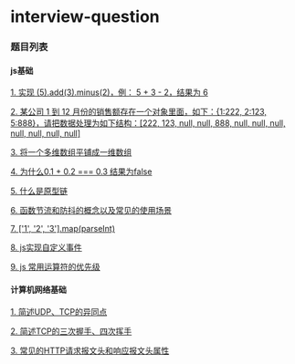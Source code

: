 # interview-question

### 题目列表

#### js基础

[1. 实现 (5).add(3).minus(2)，例： 5 + 3 - 2，结果为 6](https://github.com/lxinr/interview-question/issues/1)

[2. 某公司 1 到 12 月份的销售额存在一个对象里面，如下：{1:222, 2:123, 5:888}，请把数据处理为如下结构：[222, 123, null, null, 888, null, null, null, null, null, null, null]](https://github.com/lxinr/interview-question/issues/2)

[3. 将一个多维数组平铺成一维数组](https://github.com/lxinr/interview-question/issues/3)

[4. 为什么0.1 + 0.2 === 0.3 结果为false](https://github.com/lxinr/interview-question/issues/4)

[5. 什么是原型链](https://github.com/lxinr/interview-question/issues/8)

[6. 函数节流和防抖的概念以及常见的使用场景](https://github.com/lxinr/interview-question/issues/9)

[7. ['1', '2', '3'].map(parseInt)](https://github.com/lxinr/interview-question/issues/10)

[8. js实现自定义事件](https://github.com/lxinr/interview-question/issues/11)

[9. js 常用运算符的优先级](https://github.com/lxinr/interview-question/issues/12)

#### 计算机网络基础

[1. 简述UDP、TCP的异同点](https://github.com/lxinr/interview-question/issues/5)

[2. 简述TCP的三次握手、四次挥手](https://github.com/lxinr/interview-question/issues/6)

[3. 常见的HTTP请求报文头和响应报文头属性](https://github.com/lxinr/interview-question/issues/7)
